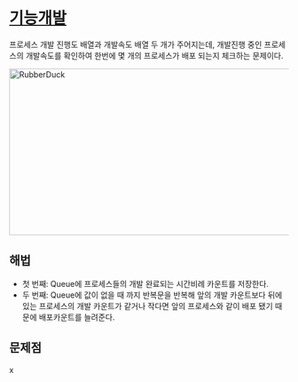 # [기능개발](https://github.com/malvr00/Java-algorithm/blob/master/programmers/level2/stap44/src/Main.java)

프로세스 개발 진행도 배열과 개발속도 배열 두 개가 주어지는데, 개발진행 중인 프로세스의 개발속도를 확인하여 한번에 몇 개의 프로세스가 배포 되는지 체크하는 문제이다.<br/>

<img src="https://github.com/malvr00/Java-algorithm/assets/77275513/0c5cd215-3e70-4b89-8701-0cf40c9729dd" width="600px" height="300px"
title="100px" alt="RubberDuck"></img><br/>

## 해법
* 첫 번째: Queue에 프로세스들의 개발 완료되는 시간비례 카운트를 저장한다.
* 두 번째: Queue에 값이 없을 때 까지 반복문을 반복해 앞의 개발 카운트보다 뒤에 있는 프로세스의 개발 카운트가 같거나 작다면 앞의 프로세스와 같이 배포 됐기 때문에 배포카운트를 늘려준다.


## 문제점
x